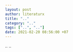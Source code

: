 ```yaml
---
layout: post
author: literaturx
title: ".."
category: ".."
tags: ["..", ".."]
date: 2021-02-20 08:56:00 +07
---
```


..
..
